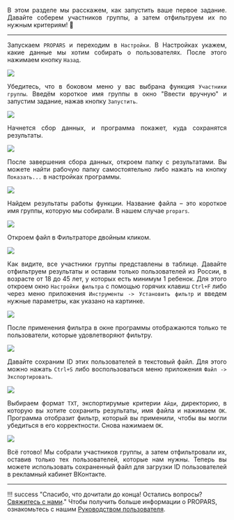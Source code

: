 <div style="text-align: justify">
  <p>
    В этом разделе мы расскажем, как запустить ваше первое задание. Давайте соберем участников группы, а затем отфильтруем их по нужным критериям! 💪
  </p>
  <p>
    <!-- Поехали. 💪 -->
  </p>
</div>

---

<div style="text-align: justify">
  <p>  
    Запускаем <code>PROPARS</code> и переходим в <code>Настройки</code>. В Настройках укажем, какие данные мы хотим собирать о пользователях. После этого нажимаем кнопку <code>Назад</code>.
  </p>
</div>

![](../img/first-task/set-fields.png)

<div style="text-align: justify">
  <p>  
  Убедитесь, что в боковом меню у вас выбрана функция <code>Участники группы</code>. Введём короткое имя группы в окно "Ввести вручную" и запустим задание, нажав кнопку <code>Запустить</code>.
  </p>
</div>

![](../img/first-task/set-group-members.png)

<div style="text-align: justify">
  <p>  
    Начнется сбор данных, и программа покажет, куда сохранятся результаты.
  </p>
</div>

![](../img/first-task/execution.png)

<div style="text-align: justify">
  <p>  
    После завершения сбора данных, откроем папку с результатами. Вы можете найти рабочую папку самостоятельно либо нажать на кнопку <code>Показать...</code> в настройках программы.
  </p>
</div>

![](../img/first-task/open-folder.png)

<div style="text-align: justify">
  <p>  
    Найдем результаты работы функции. Название файла – это короткое имя группы, которую мы собирали. В нашем случае <code>propars</code>.
  </p>
</div>


![](../img/first-task/folder.png)

<div style="text-align: justify">
  <p>
    Откроем файл в Фильтраторе двойным кликом.
  </p>
</div>

![](../img/first-task/filtrator-1.png)

<div style="text-align: justify">
  <p>  
    Как видите, все участники группы представлены в таблице. Давайте отфильтруем результаты и оставим только пользователей из России, в возрасте от 18 до 45 лет, у которых есть минимум 1 ребенок. Для этого откроем окно <code>Настройки фильтра</code> с помощью горячих клавиш <code>Ctrl+F</code> либо через меню приложения <code>Инструменты -> Установить фильтр</code> и введем нужные параметры, как указано на картинке.
  </p>
</div>

![](../img/first-task/filtrator-2.png)

<div style="text-align: justify">
  <p>  
    После применения фильтра в окне программы отображаются только те пользователи, которые удовлетворяют фильтру.
  </p>
</div>

![](../img/first-task/filtrator-3.png)

<div style="text-align: justify">
  <p>  
    Давайте сохраним ID этих пользователей в текстовый файл. Для этого можно нажать <code>Ctrl+S</code> либо воспользоваться меню приложения <code>Файл -> Экспортировать</code>.
  </p>
</div>

![](../img/first-task/filtrator-4.png)

<div style="text-align: justify">
  <p>  
    Выбираем формат <code>TXT</code>, экспортирумые критерии <code>Айди</code>, директорию, в которую вы хотите сохранить результаты, имя файла и нажимаем <code>OK</code>. Программа отобразит фильтр, который вы применили, чтобы вы могли убедиться в его корректности. Снова нажимаем <code>ОК</code>.
  </p>
</div>


![](../img/first-task/results.png)

<div style="text-align: justify">
  <p>  
    Всё готово! Мы собрали участников группы, а затем отфильтровали их, оставив только тех пользователей, которые нам нужны. Теперь вы можете использовать сохраненный файл для загрузки ID пользователей в рекламный кабинет ВКонтакте.
  </p>
</div>

---

!!! success "Спасибо, что дочитали до конца! Остались вопросы? [Свяжитесь с нами](../support.md)."
    Чтобы получить больше информации о PROPARS, ознакомьтесь с нашим [Руководством пользователя](../docs/index.md).
